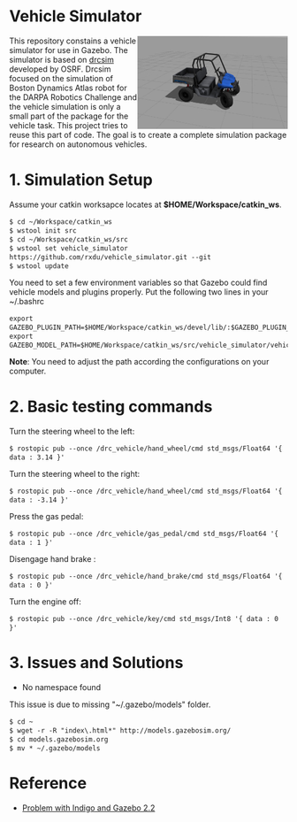 # Vehicle Simulator

<img src="/docs/img/polaris_sim.jpg" align="right" height="168" >

This repository constains a vehicle simulator for use in Gazebo. The simulator is based on [drcsim](https://bitbucket.org/osrf/drcsim) developed by OSRF. Drcsim focused on the simulation of Boston Dynamics Atlas robot for the DARPA Robotics Challenge and the vehicle simulation is only a small part of the package for the vehicle task. This project tries to reuse this part of code. The goal is to create a complete simulation package for research on autonomous vehicles.

# 1. Simulation Setup

Assume your catkin worksapce locates at **$HOME/Workspace/catkin_ws**.

```
$ cd ~/Workspace/catkin_ws
$ wstool init src
$ cd ~/Workspace/catkin_ws/src
$ wstool set vehicle_simulator https://github.com/rxdu/vehicle_simulator.git --git
$ wstool update
```

You need to set a few environment variables so that Gazebo could find vehicle models and plugins properly. Put the following two lines in your ~/.bashrc
```
export GAZEBO_PLUGIN_PATH=$HOME/Workspace/catkin_ws/devel/lib/:$GAZEBO_PLUGIN_PATH
export GAZEBO_MODEL_PATH=$HOME/Workspace/catkin_ws/src/vehicle_simulator/vehicle_description/models:$GAZEBO_MODEL_PATH
```
**Note**: You need to adjust the path according the configurations on your computer.


# 2. Basic testing commands

Turn the steering wheel to the left:
```
$ rostopic pub --once /drc_vehicle/hand_wheel/cmd std_msgs/Float64 '{ data : 3.14 }'
```
Turn the steering wheel to the right:
```
$ rostopic pub --once /drc_vehicle/hand_wheel/cmd std_msgs/Float64 '{ data : -3.14 }'
```
Press the gas pedal:
```
$ rostopic pub --once /drc_vehicle/gas_pedal/cmd std_msgs/Float64 '{ data : 1 }'
```
Disengage hand brake :
```
$ rostopic pub --once /drc_vehicle/hand_brake/cmd std_msgs/Float64 '{ data : 0 }'
```
Turn the engine off:
```
$ rostopic pub --once /drc_vehicle/key/cmd std_msgs/Int8 '{ data : 0 }'
```

# 3. Issues and Solutions

* No namespace found

This issue is due to missing "~/.gazebo/models" folder.
```
$ cd ~
$ wget -r -R "index\.html*" http://models.gazebosim.org/
$ cd models.gazebosim.org
$ mv * ~/.gazebo/models
```

# Reference

* [Problem with Indigo and Gazebo 2.2](http://answers.ros.org/question/199401/problem-with-indigo-and-gazebo-22/)

